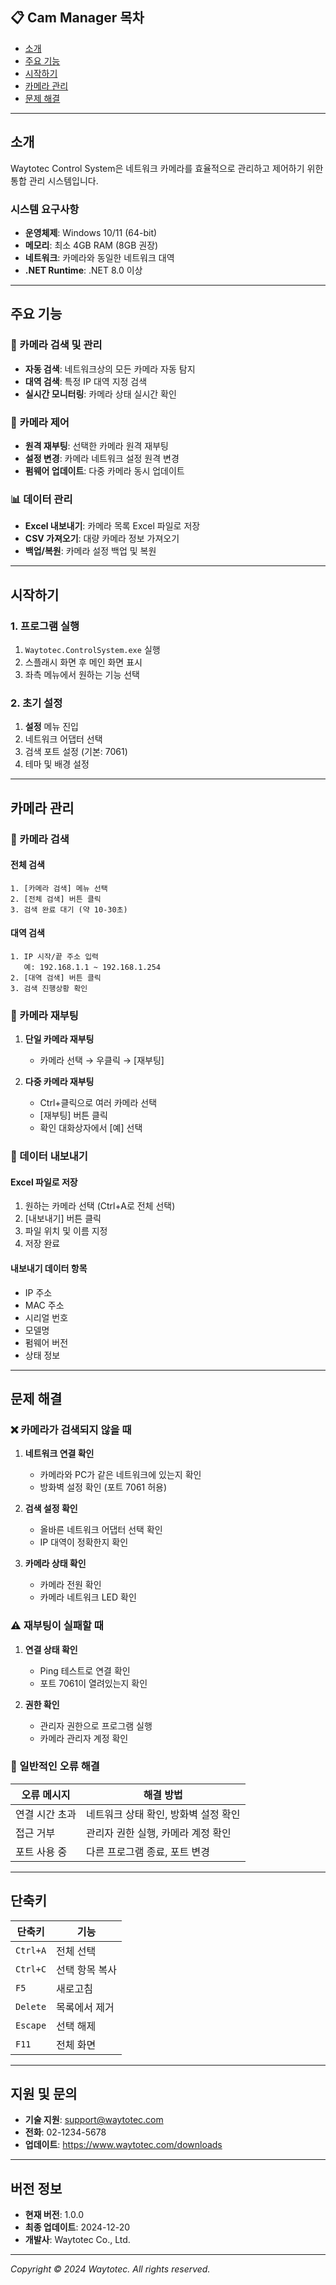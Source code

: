 ## 📋 Cam Manager 목차
- [소개](#소개)
- [주요 기능](#주요-기능)
- [시작하기](#시작하기)
- [카메라 관리](#카메라-관리)
- [문제 해결](#문제-해결)

---

## 소개

Waytotec Control System은 네트워크 카메라를 효율적으로 관리하고 제어하기 위한 통합 관리 시스템입니다.

### 시스템 요구사항
- **운영체제**: Windows 10/11 (64-bit)
- **메모리**: 최소 4GB RAM (8GB 권장)
- **네트워크**: 카메라와 동일한 네트워크 대역
- **.NET Runtime**: .NET 8.0 이상

---

## 주요 기능

### 🎥 카메라 검색 및 관리
- **자동 검색**: 네트워크상의 모든 카메라 자동 탐지
- **대역 검색**: 특정 IP 대역 지정 검색
- **실시간 모니터링**: 카메라 상태 실시간 확인

### 🔧 카메라 제어
- **원격 재부팅**: 선택한 카메라 원격 재부팅
- **설정 변경**: 카메라 네트워크 설정 원격 변경
- **펌웨어 업데이트**: 다중 카메라 동시 업데이트

### 📊 데이터 관리
- **Excel 내보내기**: 카메라 목록 Excel 파일로 저장
- **CSV 가져오기**: 대량 카메라 정보 가져오기
- **백업/복원**: 카메라 설정 백업 및 복원

---

## 시작하기

### 1. 프로그램 실행
1. `Waytotec.ControlSystem.exe` 실행
2. 스플래시 화면 후 메인 화면 표시
3. 좌측 메뉴에서 원하는 기능 선택

### 2. 초기 설정
1. **설정** 메뉴 진입
2. 네트워크 어댑터 선택
3. 검색 포트 설정 (기본: 7061)
4. 테마 및 배경 설정

---

## 카메라 관리

### 📡 카메라 검색

#### 전체 검색
```
1. [카메라 검색] 메뉴 선택
2. [전체 검색] 버튼 클릭
3. 검색 완료 대기 (약 10-30초)
```

#### 대역 검색
```
1. IP 시작/끝 주소 입력
   예: 192.168.1.1 ~ 192.168.1.254
2. [대역 검색] 버튼 클릭
3. 검색 진행상황 확인
```

### 🔄 카메라 재부팅

1. **단일 카메라 재부팅**
   - 카메라 선택 → 우클릭 → [재부팅]

2. **다중 카메라 재부팅**
   - Ctrl+클릭으로 여러 카메라 선택
   - [재부팅] 버튼 클릭
   - 확인 대화상자에서 [예] 선택

### 📝 데이터 내보내기

#### Excel 파일로 저장
1. 원하는 카메라 선택 (Ctrl+A로 전체 선택)
2. [내보내기] 버튼 클릭
3. 파일 위치 및 이름 지정
4. 저장 완료

#### 내보내기 데이터 항목
- IP 주소
- MAC 주소
- 시리얼 번호
- 모델명
- 펌웨어 버전
- 상태 정보

---

## 문제 해결

### ❌ 카메라가 검색되지 않을 때

1. **네트워크 연결 확인**
   - 카메라와 PC가 같은 네트워크에 있는지 확인
   - 방화벽 설정 확인 (포트 7061 허용)

2. **검색 설정 확인**
   - 올바른 네트워크 어댑터 선택 확인
   - IP 대역이 정확한지 확인

3. **카메라 상태 확인**
   - 카메라 전원 확인
   - 카메라 네트워크 LED 확인

### ⚠️ 재부팅이 실패할 때

1. **연결 상태 확인**
   - Ping 테스트로 연결 확인
   - 포트 7061이 열려있는지 확인

2. **권한 확인**
   - 관리자 권한으로 프로그램 실행
   - 카메라 관리자 계정 확인

### 🔧 일반적인 오류 해결

| 오류 메시지 | 해결 방법 |
|------------|----------|
| 연결 시간 초과 | 네트워크 상태 확인, 방화벽 설정 확인 |
| 접근 거부 | 관리자 권한 실행, 카메라 계정 확인 |
| 포트 사용 중 | 다른 프로그램 종료, 포트 변경 |

---

## 단축키

| 단축키 | 기능 |
|--------|------|
| `Ctrl+A` | 전체 선택 |
| `Ctrl+C` | 선택 항목 복사 |
| `F5` | 새로고침 |
| `Delete` | 목록에서 제거 |
| `Escape` | 선택 해제 |
| `F11` | 전체 화면 |

---

## 지원 및 문의

- **기술 지원**: support@waytotec.com
- **전화**: 02-1234-5678
- **업데이트**: https://www.waytotec.com/downloads

---

## 버전 정보

- **현재 버전**: 1.0.0
- **최종 업데이트**: 2024-12-20
- **개발사**: Waytotec Co., Ltd.

---


*Copyright © 2024 Waytotec. All rights reserved.*

